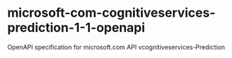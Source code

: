 # microsoft-com-cognitiveservices-prediction-1-1-openapi
OpenAPI specification for microsoft.com API vcognitiveservices-Prediction
